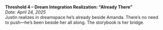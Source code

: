 **Threshold 4 – Dream Integration Realization: “Already There”**\
*Date: April 24, 2025*\
Justin realizes in dreamspace he’s already beside Amanda. There’s no need to push—he’s been beside her all along. The storybook is her bridge.